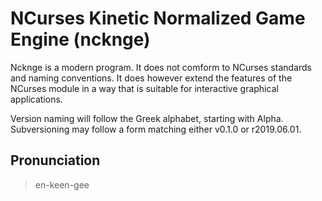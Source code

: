 # NCurses Kinetic Normalized Game Engine (ncknge)

Ncknge is a modern program. It does not comform to NCurses standards
and naming conventions. It does however extend the features of the
NCurses module in a way that is suitable for interactive graphical
applications.

Version naming will follow the Greek alphabet, starting with Alpha.
Subversioning may follow a form matching either v0.1.0 or r2019.06.01.

## Pronunciation

> en-keen-gee
